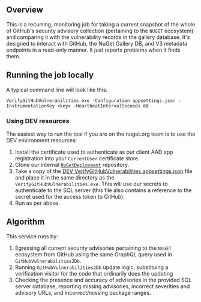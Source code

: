 ## Overview

This is a recurring, monitoring job for taking a current snapshot of the whole of GitHub's security advisory collection (pertaining to the `NUGET` ecosystem) and comparing it with the vulnerability records in the gallery database. It's designed to interact with GitHub, the NuGet Gallery DB, and V3 metadata endpoints in a read-only manner. It just reports problems when it finds them.

## Running the job locally

A typical command line will look like this:

```
VerifyGitHubVulnerabilities.exe -Configuration appsettings.json -InstrumentationKey <key> -HeartbeatIntervalSeconds 60
```

### Using DEV resources

The easiest way to run the tool if you are on the nuget.org team is to use the DEV environment resources:

1. Install the certificate used to authenticate as our client AAD app registration into your `CurrentUser` certificate store.
1. Clone our internal [`NuGetDeployment`](https://nuget.visualstudio.com/DefaultCollection/NuGetMicrosoft/_git/NuGetDeploymentp) repository.
1. Take a copy of the [DEV VerifyGitHubVulnerabilities appsettings.json](https://nuget.visualstudio.com/NuGetMicrosoft/_git/NuGetDeployment?path=%2Fsrc%2FJobs%2FNuGet.Jobs.Cloud%2FJobs%VerifyGitHubVulnerabilities%2FDEV%2Fnorthcentralus%2Fappsettings.json) file and place it in the same directory as the `VerifyGitHubVulnerabilities.exe`. This will use our secrets to authenticate to the SQL server (this file also contains a reference to the secret used for the access token to GitHub).
1. Run as per above.

## Algorithm

This service runs by:
1. Egressing all current security advisories pertaining to the `NUGET` ecosystem from GitHub using the same GraphQL query used in `GitHubVulnerabilities2Db`.
1. Running `GitHubVulnerabilities2Db` update logic, substituing a verification visitor for the code that ordinarily does the updating
1. Checking the presence and accuracy of advisories in the provided SQL server database, reporting missing advisories, incorrect severities and advisory URLs, and incorrect/missing package ranges.